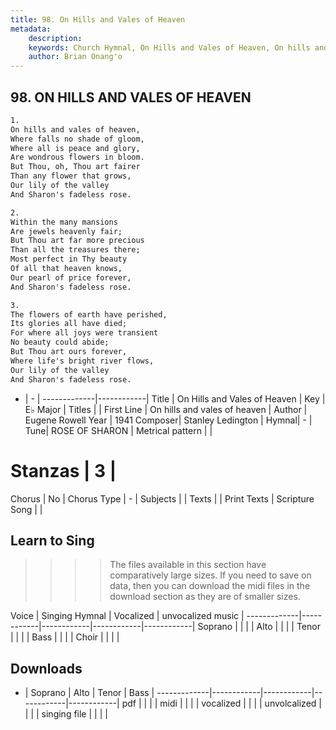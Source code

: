 ```yaml
---
title: 98. On Hills and Vales of Heaven
metadata:
    description: 
    keywords: Church Hymnal, On Hills and Vales of Heaven, On hills and vales of heaven, 
    author: Brian Onang'o
---
```



## 98. ON HILLS AND VALES OF HEAVEN

```txt
1.
On hills and vales of heaven, 
Where falls no shade of gloom, 
Where all is peace and glory, 
Are wondrous flowers in bloom. 
But Thou, oh, Thou art fairer 
Than any flower that grows, 
Our lily of the valley 
And Sharon's fadeless rose. 

2.
Within the many mansions 
Are jewels heavenly fair; 
But Thou art far more precious 
Than all the treasures there; 
Most perfect in Thy beauty 
Of all that heaven knows, 
Our pearl of price forever, 
And Sharon's fadeless rose. 

3.
The flowers of earth have perished, 
Its glories all have died; 
For where all joys were transient 
No beauty could abide; 
But Thou art ours forever, 
Where life's bright river flows, 
Our lily of the valley 
And Sharon's fadeless rose.

```

- |   -  |
-------------|------------|
Title | On Hills and Vales of Heaven |
Key | E♭ Major |
Titles |  |
First Line | On hills and vales of heaven |
Author | Eugene Rowell
Year | 1941
Composer| Stanley Ledington |
Hymnal|  - |
Tune| ROSE OF SHARON |
Metrical pattern | |
# Stanzas | 3 |
Chorus | No |
Chorus Type | - |
Subjects |  |
Texts |  |
Print Texts | 
Scripture Song |  |
  
## Learn to Sing

>>>> The files available in this section have comparatively large sizes. If you need to save on data, then you can download the midi files in the download section as they are of smaller sizes.

Voice |  Singing Hymnal | Vocalized | unvocalized music |
-------------|------------|------------|------------|------------|
Soprano | | | |
Alto | | | |
Tenor | | | |
Bass | | | |
Choir | | | |

## Downloads

- |  Soprano | Alto | Tenor | Bass |
-------------|------------|------------|------------|------------|
pdf | | | |
midi | | | |
vocalized | | | |
unvolcalized | | | |
singing file | | | |
  